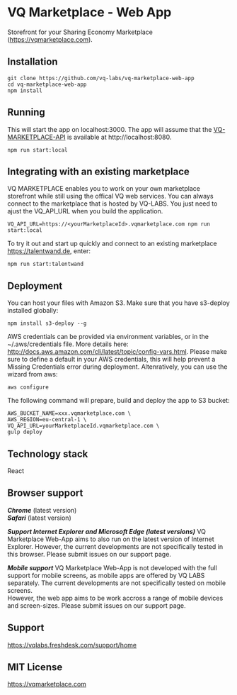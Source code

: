 # VQ Marketplace - Web App
Storefront for your Sharing Economy Marketplace (https://vqmarketplace.com).
## Installation
```
git clone https://github.com/vq-labs/vq-marketplace-web-app
cd vq-marketplace-web-app
npm install
```

## Running
This will start the app on localhost:3000. The app will assume that the [VQ-MARKETPLACE-API](https://github.com/vq-labs/vq-marketplace-api) is available at http://localhost:8080.
```
npm run start:local
```

## Integrating with an existing marketplace
VQ MARKETPLACE enables you to work on your own marketplace storefront while still using the offical VQ web services.
You can always connect to the marketplace that is hosted by VQ-LABS. You just need to ajust the VQ_API_URL when you build the application.
```
VQ_API_URL=https://<yourMarketplaceId>.vqmarketplace.com npm run start:local
```

To try it out and start up quickly and connect to an existing marketplace https://talentwand.de, enter:
```
npm run start:talentwand
```

## Deployment
You can host your files with Amazon S3. Make sure that you have s3-deploy installed globally:
```
npm install s3-deploy --g
```

AWS credentials can be provided via environment variables, or in the ~/.aws/credentials file. More details here: http://docs.aws.amazon.com/cli/latest/topic/config-vars.html. Please make sure to define a default in your AWS credentials, this will help prevent a Missing Credentials error during deployment.
Altenratively, you can use the wizard from aws:
```
aws configure
```

The following command will prepare, build and deploy the app to S3 bucket:
```
AWS_BUCKET_NAME=xxx.vqmarketplace.com \
AWS_REGION=eu-central-1 \
VQ_API_URL=yourMarketplaceId.vqmarketplace.com \ 
gulp deploy
```

## Technology stack
React
## Browser support
***Chrome*** (latest version)<br />
***Safari*** (latest version)<br />

***Support Internet Explorer and Microsoft Edge (latest versions)***
VQ Marketplace Web-App aims to also run on the latest version of Internet Explorer. However, the current developments are not specifically tested in this browser. Please submit issues on our support page.

***Mobile support***
VQ Marketplace Web-App is not developed with the full support for mobile screens, as mobile apps are offered by VQ LABS separately. The current developments are not specifically tested on mobile screens.
<br />
However, the web app aims to be work accross a range of mobile devices and screen-sizes. Please submit issues on our support page.

## Support
https://vqlabs.freshdesk.com/support/home

## MIT License
https://vqmarketplace.com